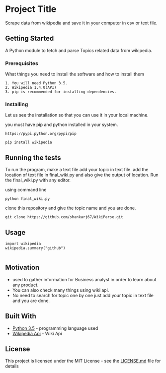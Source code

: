 # Project Title

Scrape data from wikipedia and save it in your computer in csv or text file.

## Getting Started

A Python module to fetch and parse Topics related data from wikipedia.

### Prerequisites

What things you need to install the software and how to install them

```
1. You will need Python 3.5.
2. Wikipedia 1.4.0(API)
3. pip is recommended for installing dependencies.
```

### Installing

Let us see the installation so that you can use it in your local machine.

you must have pip and python installed in your system.


```
https://pypi.python.org/pypi/pip
```

```
pip install wikipedia
```


## Running the tests

To run the program, make a text file add your topic in text file.
add the location of text file in final_wiki.py and also give the output of location.
Run the final_wiki.py with any editor.


using command line
```
python final_wiki.py
```

clone this repository and give the topic name and you are done.
```
git clone https://github.com/shankarj67/WikiParse.git
```


## Usage

```
import wikipedia
wikipedia.summary("github")
                       
```

## Motivation

* used to gather information for Business analyst in order to learn about any product.
* You can also check many things using wiki api.
* No need to search for topic one by one just add your topic in text file and you are done.


## Built With

* [Python 3.5](https://www.python.org/downloads/release/python-350/) - programming language used
* [Wikipedia Api](https://wikipedia.readthedocs.io/en/latest/code.html) - Wiki Api



## License

This project is licensed under the MIT License - see the [LICENSE.md](LICENSE.md) file for details



